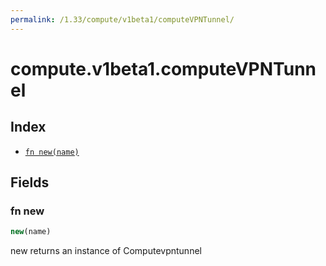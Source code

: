 ```yaml
---
permalink: /1.33/compute/v1beta1/computeVPNTunnel/
---
```


# compute.v1beta1.computeVPNTunnel



## Index

* [`fn new(name)`](#fn-new)

## Fields

### fn new

```ts
new(name)
```

new returns an instance of Computevpntunnel